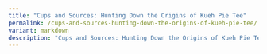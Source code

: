```yaml
---
title: "Cups and Sources: Hunting Down the Origins of Kueh Pie Tee"
permalink: /cups-and-sources-hunting-down-the-origins-of-kueh-pie-tee/
variant: markdown
description: "Cups and Sources: Hunting Down the Origins of Kueh Pie Tee"
---
```

